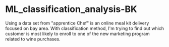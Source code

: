 # ML_classification_analysis-BK
Using a data set from "apprentice Chef" is an online meal kit delivery focused on bay area.
With classification method, I'm trying to find out which customer is most likely to enroll to one of the new marketing program related to wine purchases.
